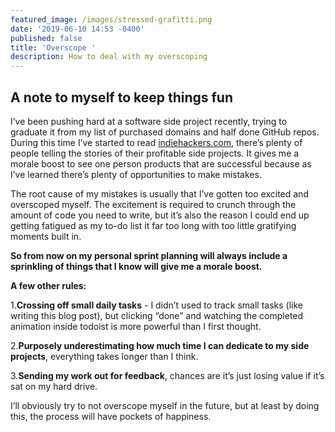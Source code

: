 ```yaml
---
featured_image: /images/stressed-grafitti.png
date: '2019-06-10 14:53 -0400'
published: false
title: 'Overscope '
description: How to deal with my overscoping
---
```

## A note to myself to keep things fun

I’ve been pushing hard at a software side project recently, trying to graduate it from my list of purchased domains and half done GitHub repos. During this time I’ve started to read [indiehackers.com](https://www.indiehackers.com/), there’s plenty of people telling the stories of their profitable side projects. It gives me a morale boost to see one person products that are successful because as I’ve learned there’s plenty of opportunities to make mistakes. 

The root cause of my mistakes is usually that I’ve gotten too excited and overscoped myself. The excitement is required to crunch through the amount of code you need to write, but it’s also the reason I could end up getting fatigued as my to-do list it far too long with too little gratifying moments built in.

**So from now on my personal sprint planning will always include a sprinkling of things that I know will give me a morale boost.**

**A few other rules:**

1.**Crossing off small daily tasks** - I didn’t used to track small tasks (like writing this blog post), but clicking “done” and watching the completed animation inside todoist is more powerful than I first thought.

2.**Purposely underestimating how much time I can dedicate to my side projects**, everything takes longer than I think.

3.**Sending my work out for feedback**, chances are it’s just losing value if it’s sat on my hard drive.


I’ll obviously try to not overscope myself in the future, but at least by doing this, the process will have pockets of happiness.
